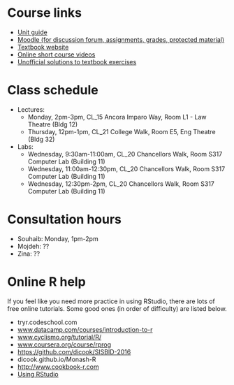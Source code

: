 # Course links

- [Unit guide](https://unitguidemanager.monash.edu/view?tpCode=S2-01&tpYear=2017&unitCode=ETC3250&ticket=ST-4d63ae42bafcc28c0c993b0b37488417)
- [Moodle (for discussion forum, assignments, grades, protected material)](http://moodle.vle.monash.edu/course/view.php?id=38497)
- [Textbook website](http://www-bcf.usc.edu/~gareth/ISL/index.html)
- [Online short course videos](http://www.dataschool.io/15-hours-of-expert-machine-learning-videos/)
- [Unofficial solutions to textbook exercises](http://blog.princehonest.com/stat-learning/)

# Class schedule

- Lectures: 
	- Monday, 2pm-3pm, CL_15 Ancora Imparo Way, Room L1 - Law Theatre (Bldg 12)
	- Thursday, 12pm-1pm, CL_21 College Walk, Room E5, Eng Theatre (Bldg 32)
- Labs: 
	- Wednesday, 9:30am-11:00am, CL_20 Chancellors Walk, Room S317 Computer Lab (Building 11)
	- Wednesday, 11:00am-12:30pm, CL_20 Chancellors Walk, Room S317 Computer Lab (Building 11)
	- Wednesday, 12:30pm-2pm, CL_20 Chancellors Walk, Room S317 Computer Lab (Building 11)

# Consultation hours

- Souhaib: Monday, 1pm-2pm
- Mojdeh: ??
- Zina: ??

# Online R help

If you feel like you need more practice in using RStudio, there are lots of free online tutorials. Some good ones (in order of difficulty) are listed below.

- tryr.codeschool.com
- www.datacamp.com/courses/introduction-to-r
- www.cyclismo.org/tutorial/R/
- www.coursera.org/course/rprog
- https://github.com/dicook/SISBID-2016 
- dicook.github.io/Monash-R
- http://www.cookbook-r.com
- [Using RStudio](https://support.rstudio.com/hc/en-us/categories/200035113-Documentation)